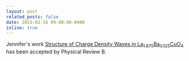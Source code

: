 ```yaml
---
layout: post
related_posts: false
date: 2023-02-16 09:00:00-0400
inline: true
---
```


Jennifer's work [Structure of Charge Density Waves in La<sub>1.875</sub>Ba<sub>0.125</sub>CuO<sub>4</sub>](/publications/#Sears2023structure) has been accepted by Physical Review B.
